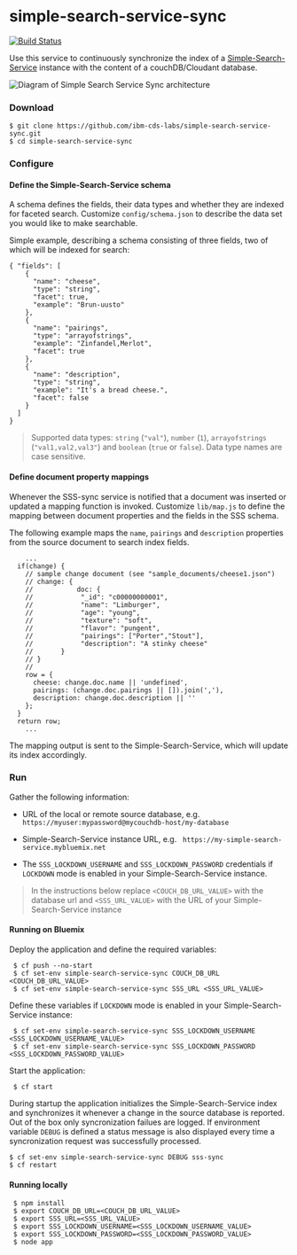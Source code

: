 # simple-search-service-sync

[![Build Status](https://travis-ci.org/ibm-cds-labs/simple-search-service-sync.svg?branch=master)](https://travis-ci.org/ibm-cds-labs/simple-search-service-sync)

Use this service to continuously synchronize the index of a [Simple-Search-Service](https://github.com/ibm-cds-labs/simple-search-service/) instance with the content of a couchDB/Cloudant database.

![Diagram of Simple Search Service Sync architecture](https://cdn-images-1.medium.com/max/800/1*_PefKWpAlmiYUSKcCDxpww.png)

### Download 

```
$ git clone https://github.com/ibm-cds-labs/simple-search-service-sync.git
$ cd simple-search-service-sync
```

### Configure

#### Define the Simple-Search-Service schema

A schema defines the fields, their data types and whether they are indexed for faceted search. Customize `config/schema.json` to describe the data set you would like to make searchable.

Simple example, describing a schema consisting of three fields, two of which will be indexed for search:

```
{ "fields": [
    {
      "name": "cheese",
      "type": "string",
      "facet": true,
      "example": "Brun-uusto"
    },
    {
      "name": "pairings",
      "type": "arrayofstrings",
      "example": "Zinfandel,Merlot",     
      "facet": true
    },    
    {
      "name": "description",
      "type": "string",
      "example": "It's a bread cheese.",
      "facet": false
    }
  ]
}
```

> Supported data types: `string` (`"val"`), `number` (`1`), `arrayofstrings` (`"val1,val2,val3"`) and `boolean` (`true` or `false`). Data type names are case sensitive. 


#### Define document property mappings

Whenever the SSS-sync service is notified that a document was inserted or updated a mapping function is invoked. Customize `lib/map.js` to define the mapping between document properties and the fields in the SSS schema.

The following example maps the `name`, `pairings` and `description` properties from the source document to search index fields. 

```
	...
  if(change) {
    // sample change document (see "sample_documents/cheese1.json")
    // change: {
    //           doc: {
    //            "_id": "c00000000001",
    //            "name": "Limburger",
    //            "age": "young",
    //            "texture": "soft",
    //            "flavor": "pungent",
    //            "pairings": ["Porter","Stout"],
    //            "description": "A stinky cheese"
    //       }
    // }
    //      
    row = {
      cheese: change.doc.name || 'undefined',
      pairings: (change.doc.pairings || []).join(','),
      description: change.doc.description || ''
    };
  }
  return row;
	...
```

The mapping output is sent to the Simple-Search-Service, which will update its index accordingly.

### Run

Gather the following information:

* URL of the local or remote source database, e.g.
	``` https://myuser:mypassword@mycouchdb-host/my-database```
* Simple-Search-Service instance URL, e.g. 
	``` https://my-simple-search-service.mybluemix.net```

* The `SSS_LOCKDOWN_USERNAME` and `SSS_LOCKDOWN_PASSWORD` credentials if `LOCKDOWN` mode is enabled in your Simple-Search-Service instance.

> In the instructions below replace `<COUCH_DB_URL_VALUE>` with the database url and `<SSS_URL_VALUE>` with the URL of your Simple-Search-Service instance 


#### Running on Bluemix

Deploy the application and define the required variables:

```
 $ cf push --no-start
 $ cf set-env simple-search-service-sync COUCH_DB_URL <COUCH_DB_URL_VALUE>
 $ cf set-env simple-search-service-sync SSS_URL <SSS_URL_VALUE>
```

Define these variables if `LOCKDOWN` mode is enabled in your Simple-Search-Service instance:
```
 $ cf set-env simple-search-service-sync SSS_LOCKDOWN_USERNAME <SSS_LOCKDOWN_USERNAME_VALUE>
 $ cf set-env simple-search-service-sync SSS_LOCKDOWN_PASSWORD <SSS_LOCKDOWN_PASSWORD_VALUE>
```

Start the application:

```
 $ cf start
```

During startup the application initializes the Simple-Search-Service index and synchronizes it whenever a change in the source database is reported. Out of the box only syncronization failues are logged. If environment variable `DEBUG` is defined a status message is also displayed every time a syncronization request was successfully processed.

```
$ cf set-env simple-search-service-sync DEBUG sss-sync
$ cf restart
```

#### Running locally

```
 $ npm install
 $ export COUCH_DB_URL=<COUCH_DB_URL_VALUE>
 $ export SSS_URL=<SSS_URL_VALUE>
 $ export SSS_LOCKDOWN_USERNAME=<SSS_LOCKDOWN_USERNAME_VALUE>
 $ export SSS_LOCKDOWN_PASSWORD=<SSS_LOCKDOWN_PASSWORD_VALUE>
 $ node app
```
